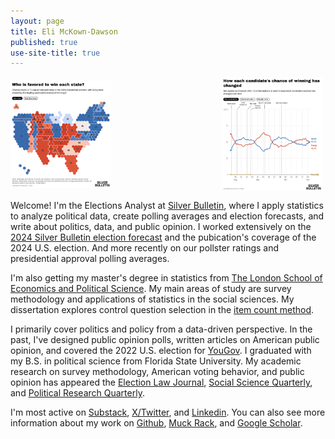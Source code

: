 ```yaml
---
layout: page
title: Eli McKown-Dawson
published: true
use-site-title: true
---
```


<div style="display: flex; justify-content: space-between; align-items: center;">
  <img src="/img/bTyha-who-is-favored-to-win-each-state-.png" alt="Map" style="width: 32%; margin-right: 5px;">
  <img src="/img/MPpof-how-each-candidate-s-chance-of-winning-has-changed.png" alt="Win probabilities" style="width: 32%; margin: 0 5px;">
</div>

Welcome! I'm the Elections Analyst at [Silver Bulletin](https://www.natesilver.net/), where I apply statistics to analyze political data, create polling averages and election forecasts, and write about politics, data, and public opinion. I worked extensively on the [2024 Silver Bulletin election forecast](https://www.natesilver.net/p/nate-silver-2024-president-election-polls-model) and the pubication's coverage of the 2024 U.S. election. And more recently on our pollster ratings and presidential approval polling averages.

I'm also getting my master's degree in statistics from [The London School of Economics and Political Science](https://www.lse.ac.uk/statistics). My main areas of study are survey methodology and applications of statistics in the social sciences. My dissertation explores control question selection in the [item count method](https://en.wikipedia.org/wiki/Unmatched_count).

I primarily cover politics and policy from a data-driven perspective. In the past, I've designed public opinion polls, written articles on American public opinion, and covered the 2022 U.S. election for [YouGov](https://today.yougov.com/people/eli.mckown-dawson). I graduated with my B.S. in political science from Florida State University. My academic research on survey methodology, American voting behavior, and public opinion has appeared the [Election Law Journal](https://www.liebertpub.com/doi/abs/10.1089/elj.2022.0064), [Social Science Quarterly]( https://doi.org/10.1111/ssqu.13366), and [Political Research Quarterly](https://journals.sagepub.com/doi/abs/10.1177/10659129241283169). 

I'm most active on [Substack](https://substack.com/@emckowndawson), [X/Twitter](https://twitter.com/emckowndawson), and [Linkedin](https://www.linkedin.com/in/eli-mckown-dawson). You can also see more information about my work on [Github](https://github.com/eli-mckown-dawson), [Muck Rack](https://muckrack.com/eli-mckown-dawson-2), and [Google Scholar](https://scholar.google.com/citations?user=-stdPpQAAAAJ&hl=en).
